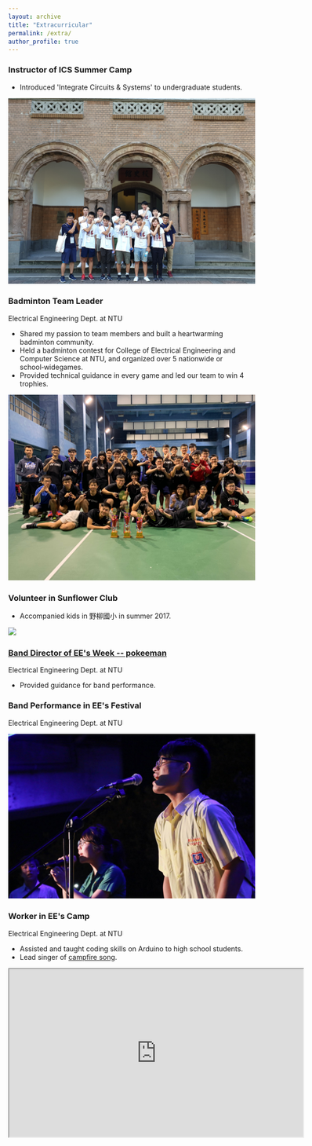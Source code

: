 ```yaml
---
layout: archive
title: "Extracurricular"
permalink: /extra/
author_profile: true
---
```


### Instructor of ICS Summer Camp  
- Introduced 'Integrate Circuits & Systems' to undergraduate students.  

<img src='/images/camp.jpg' width='600' > <br/>  


### Badminton Team Leader  
Electrical Engineering Dept. at NTU  
- Shared my passion to team members and built a heartwarming badminton community.  
- Held a badminton contest for College of Electrical Engineering and Computer Science at NTU, and organized over 5 nationwide or school‑widegames.  
- Provided technical guidance in every game and led our team to win 4 trophies.  

<img src='/images/badminton.jpg' width='600' > <br/>  


### Volunteer in Sunflower Club  
- Accompanied kids in 野柳國小 in summer 2017.  

<img src='/images/sunflower.JPG' width='600' > <br/>  


### [Band Director of EE's Week -- pokeeman](https://www.facebook.com/2016eeweek/)  
Electrical Engineering Dept. at NTU  
- Provided guidance for band performance.  


### Band Performance in EE's Festival  
Electrical Engineering Dept. at NTU  

<img src='/images/band.jpg' width='600' > <br/>  


### Worker in EE's Camp  
Electrical Engineering Dept. at NTU  
- Assisted and taught coding skills on Arduino to high school students.  
- Lead singer of [campfire song](https://youtu.be/jqeYb44m8H0).  

<iframe width="600" height="342" src="https://www.youtube.com/embed/jqeYb44m8H0" title="YouTube video player" frameborder="1" allow="accelerometer; autoplay; clipboard-write; encrypted-media; gyroscope; picture-in-picture" allowfullscreen></iframe>